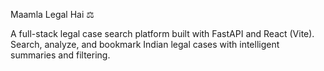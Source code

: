  Maamla Legal Hai ⚖️

A full-stack legal case search platform built with FastAPI and React (Vite).  
Search, analyze, and bookmark Indian legal cases with intelligent summaries and filtering.
